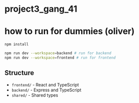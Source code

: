 # project3_gang_41


# how to run for dummies (oliver)
```bash
npm install

npm run dev --workspace=backend # run for backend
npm run dev --workspace=frontend # run for frontend
```

## Structure
- `frontend/` - React and TypeScript
- `backend/` - Express and TypeScript
- `shared/` - Shared types
